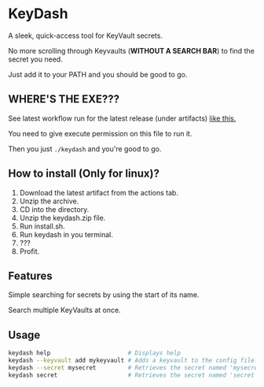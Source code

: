 # KeyDash
A sleek, quick-access tool for KeyVault secrets.

No more scrolling through Keyvaults (**WITHOUT A SEARCH BAR**) to find the secret you need.

Just add it to your PATH and you should be good to go.

## WHERE'S THE EXE???
See latest workflow run for the latest release (under artifacts) [like this.](https://github.com/jibuene/KeyDash/actions/runs/12732060185)

You need to give execute permission on this file to run it.

Then you just `./keydash` and you're good to go.

## How to install (Only for linux)?
1. Download the latest artifact from the actions tab.
2. Unzip the archive.
3. CD into the directory.
4. Unzip the keydash.zip file.
5. Run install.sh.
6. Run keydash in you terminal.
7. ???
8. Profit.


## Features
Simple searching for secrets by using the start of its name.

Search multiple KeyVaults at once.


## Usage
```bash
keydash help                      # Displays help
keydash --keyvault add mykeyvault # Adds a keyvault to the config file.
keydash --secret mysecret         # Retrieves the secret named 'mysecret'
keydash secret                    # Retrieves the secret named 'secret'
```

